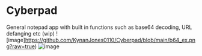 # Cyberpad
General notepad app with built in functions such as base64 decoding, URL defanging etc (wip)
![image]https://github.com/KynanJones0110/Cyberpad/blob/main/b64_ex.png?raw=true)
![image](https://github.com/KynanJones0110/Cyberpad/assets/71669145/30975797-78ea-428f-8a2b-fecfe4e331d0)

